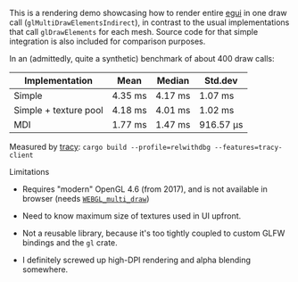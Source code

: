 This is a rendering demo showcasing how to render entire [egui](https://github.com/emilk/egui) in
one draw call (`glMultiDrawElementsIndirect`), in contrast to the usual implementations that call
`glDrawElements` for each mesh. Source code for that simple integration is also included for
comparison purposes.

In an (admittedly, quite a synthetic) benchmark of about 400 draw calls:

| Implementation        | Mean    | Median  | Std.dev   |
| --------------------- | ------- | ------- | --------- |
| Simple                | 4.35 ms | 4.17 ms | 1.07 ms   |
| Simple + texture pool | 4.18 ms | 4.01 ms | 1.02 ms   |
| MDI                   | 1.77 ms | 1.47 ms | 916.57 μs |

Measured by [tracy](https://github.com/wolfpld/tracy):
  `cargo build --profile=relwithdbg --features=tracy-client`

Limitations

  * Requires "modern" OpenGL 4.6 (from 2017), and is not available in browser
    (needs [`WEBGL_multi_draw`](https://developer.mozilla.org/en-US/docs/Web/API/WEBGL_multi_draw))

  * Need to know maximum size of textures used in UI upfront.

  * Not a reusable library, because it's too tightly coupled to custom GLFW bindings and the `gl`
    crate.

  * I definitely screwed up high-DPI rendering and alpha blending somewhere.
